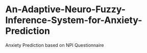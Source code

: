 # An-Adaptive-Neuro-Fuzzy-Inference-System-for-Anxiety-Prediction
Anxiety Prediction based on NPI Questionnaire
